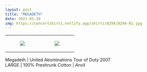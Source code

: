 ```yaml
---
layout: post
title: "MEGADETH"
date: 2021-01-28
img: https://concertshirts.netlify.app/shirts/0294/0294-01.jpg
---
```




<table style="width:100%;"><tr><td style="vertical-align:top;">
      <figure class="tmblr-full" data-orig-height="2048" data-orig-width="1365" data-orig-src="https://concertshirts.netlify.app/shirts/0294/0294-01.jpg"><img src="https://64.media.tumblr.com/20cae9af3e4d766c78dcb62dce402df4/bbffae79fc85d51f-4f/s540x810/c629251a31f85843a34a0f503856ff1cfae001e0.jpg" data-orig-height="2048" data-orig-width="1365" data-orig-src="https://concertshirts.netlify.app/shirts/0294/0294-01.jpg"/></figure></td>
    <td style="vertical-align:top;">
      <figure class="tmblr-full" data-orig-height="2048" data-orig-width="1365" data-orig-src="https://concertshirts.netlify.app/shirts/0294/0294-02.jpg"><img src="https://64.media.tumblr.com/a718201bdf35b3c8023070e55f33d2f5/bbffae79fc85d51f-23/s540x810/d595558db08afe8e0d9e6b6b2dddedb14302163b.jpg" data-orig-height="2048" data-orig-width="1365" data-orig-src="https://concertshirts.netlify.app/shirts/0294/0294-02.jpg"/></figure></td>
  </tr></table><p>
  Megadeth | United Abominations Tour of Duty 2007<br/>LARGE | 100% Preshrunk Cotton | Anvil
</p>
